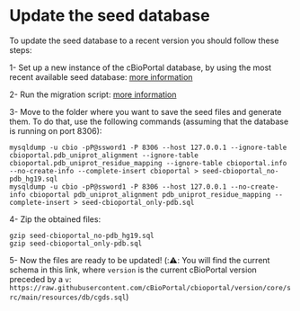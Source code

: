 # Update the seed database
To update the seed database to a recent version you should follow these steps:

1- Set up a new instance of the cBioPortal database, by using the most recent available seed database: [more information](https://github.com/cbioportal/datahub/blob/master/seedDB/README.md)

2- Run the migration script: [more information](https://github.com/cBioPortal/cbioportal/blob/master/docs/Updating-your-cBioPortal-installation.md#running-the-migration-script)

3- Move to the folder where you want to save the seed files and generate them. To do that, use the following commands (assuming that the database is running on port 8306):

```shell
mysqldump -u cbio -pP@ssword1 -P 8306 --host 127.0.0.1 --ignore-table cbioportal.pdb_uniprot_alignment --ignore-table cbioportal.pdb_uniprot_residue_mapping --ignore-table cbioportal.info --no-create-info --complete-insert cbioportal > seed-cbioportal_no-pdb_hg19.sql
mysqldump -u cbio -pP@ssword1 -P 8306 --host 127.0.0.1 --no-create-info cbioportal pdb_uniprot_alignment pdb_uniprot_residue_mapping --complete-insert > seed-cbioportal_only-pdb.sql
```

4- Zip the obtained files:
```shell
gzip seed-cbioportal_no-pdb_hg19.sql
gzip seed-cbioportal_only-pdb.sql
```

5- Now the files are ready to be updated! 
(::warning:: You will find the current schema in this link, where ```version``` is the current cBioPortal version preceded by a ```v```: ```https://raw.githubusercontent.com/cBioPortal/cbioportal/version/core/src/main/resources/db/cgds.sql```)
